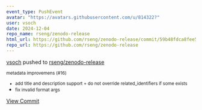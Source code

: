 ```yaml
---
event_type: PushEvent
avatar: "https://avatars.githubusercontent.com/u/814322?"
user: vsoch
date: 2024-12-04
repo_name: rseng/zenodo-release
html_url: https://github.com/rseng/zenodo-release/commit/59b48fdca8fee5882fef2e4dd66ed132768df1c6
repo_url: https://github.com/rseng/zenodo-release
---
```


<a href='https://github.com/vsoch' target='_blank'>vsoch</a> pushed to <a href='https://github.com/rseng/zenodo-release' target='_blank'>rseng/zenodo-release</a>

<small>metadata improvemens (#16)

* add title and description support + do not override related_identifiers if some exists
* fix invalid format args</small>

<a href='https://github.com/rseng/zenodo-release/commit/59b48fdca8fee5882fef2e4dd66ed132768df1c6' target='_blank'>View Commit</a>
